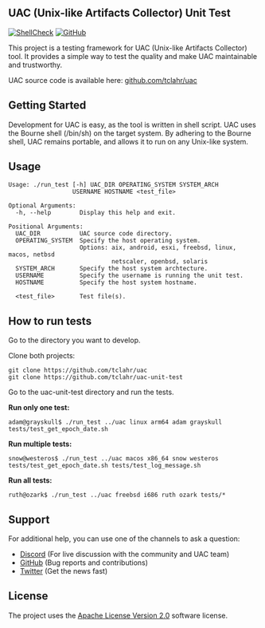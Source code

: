 ## UAC (Unix-like Artifacts Collector) Unit Test

[![ShellCheck](https://github.com/tclahr/uac-unit-test/actions/workflows/shellcheck.yaml/badge.svg)](https://github.com/tclahr/uac/actions/workflows/shellcheck.yaml)
[![GitHub](https://img.shields.io/github/license/tclahr/uac-unit-test?style=flat)](LICENSE)

This project is a testing framework for UAC (Unix-like Artifacts Collector) tool. It provides a simple way to test the quality and make UAC maintainable and trustworthy.

UAC source code is available here: [github.com/tclahr/uac](https://github.com/tclahr/uac)

## Getting Started

Development for UAC is easy, as the tool is written in shell script. UAC uses the Bourne shell (/bin/sh) on the target system. By adhering to the Bourne shell, UAC remains portable, and allows it to run on any Unix-like system.

## Usage

```shell
Usage: ./run_test [-h] UAC_DIR OPERATING_SYSTEM SYSTEM_ARCH
                  USERNAME HOSTNAME <test_file>

Optional Arguments:
  -h, --help        Display this help and exit.

Positional Arguments:
  UAC_DIR           UAC source code directory.
  OPERATING_SYSTEM  Specify the host operating system.
                    Options: aix, android, esxi, freebsd, linux, macos, netbsd
                             netscaler, openbsd, solaris
  SYSTEM_ARCH       Specify the host system archtecture.
  USERNAME          Specify the username is running the unit test.
  HOSTNAME          Specify the host system hostname.

  <test_file>       Test file(s).
```

## How to run tests

Go to the directory you want to develop. 

Clone both projects:

```shell
git clone https://github.com/tclahr/uac
git clone https://github.com/tclahr/uac-unit-test
```

Go to the uac-unit-test directory and run the tests.

**Run only one test:**

```shell
adam@grayskull$ ./run_test ../uac linux arm64 adam grayskull tests/test_get_epoch_date.sh
```

**Run multiple tests:**

```shell
snow@westeros$ ./run_test ../uac macos x86_64 snow westeros tests/test_get_epoch_date.sh tests/test_log_message.sh
```

**Run all tests:**

```shell
ruth@ozark$ ./run_test ../uac freebsd i686 ruth ozark tests/*
```

## Support

For additional help, you can use one of the channels to ask a question:

- [Discord](https://discord.com/invite/digitalforensics) (For live discussion with the community and UAC team)
- [GitHub](https://github.com/tclahr/uac-unit-test/issues) (Bug reports and contributions)
- [Twitter](https://twitter.com/tclahr) (Get the news fast)

## License

The project uses the [Apache License Version 2.0](LICENSE) software license.